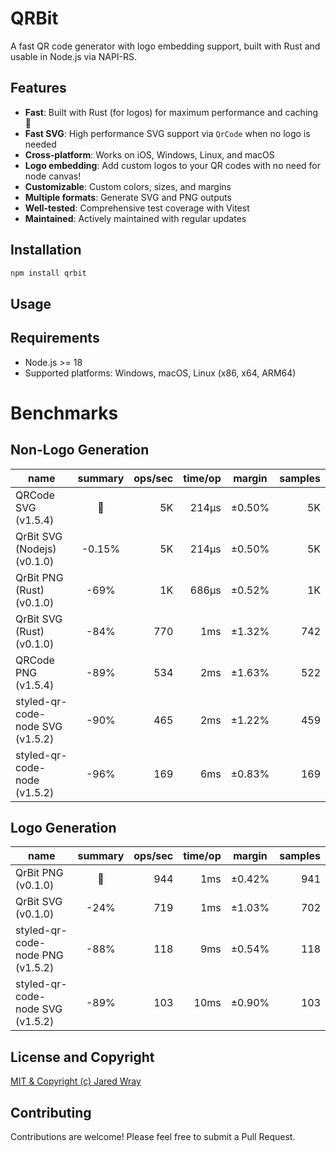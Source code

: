 # QRBit

A fast QR code generator with logo embedding support, built with Rust and usable in Node.js via NAPI-RS.

## Features

- **Fast**: Built with Rust (for logos) for maximum performance and caching 🚀
- **Fast SVG**: High performance SVG support via `QrCode` when no logo is needed
- **Cross-platform**: Works on iOS, Windows, Linux, and macOS
- **Logo embedding**: Add custom logos to your QR codes with no need for node canvas!
- **Customizable**: Custom colors, sizes, and margins
- **Multiple formats**: Generate SVG and PNG outputs
- **Well-tested**: Comprehensive test coverage with Vitest
- **Maintained**: Actively maintained with regular updates

## Installation

```bash
npm install qrbit
```

## Usage


## Requirements

- Node.js >= 18
- Supported platforms: Windows, macOS, Linux (x86, x64, ARM64)

# Benchmarks

## Non-Logo Generation

|                name                |  summary  |  ops/sec  |  time/op  |  margin  |  samples  |
|------------------------------------|:---------:|----------:|----------:|:--------:|----------:|
|  QRCode SVG (v1.5.4)               |    🥇     |       5K  |    214µs  |  ±0.50%  |       5K  |
|  QrBit SVG (Nodejs) (v0.1.0)       |  -0.15%   |       5K  |    214µs  |  ±0.50%  |       5K  |
|  QrBit PNG (Rust) (v0.1.0)         |   -69%    |       1K  |    686µs  |  ±0.52%  |       1K  |
|  QrBit SVG (Rust) (v0.1.0)         |   -84%    |     770   |      1ms  |  ±1.32%  |     742   |
|  QRCode PNG (v1.5.4)               |   -89%    |     534   |      2ms  |  ±1.63%  |     522   |
|  styled-qr-code-node SVG (v1.5.2)  |   -90%    |     465   |      2ms  |  ±1.22%  |     459   |
|  styled-qr-code-node (v1.5.2)      |   -96%    |     169   |      6ms  |  ±0.83%  |     169   |


## Logo Generation

|                name                |  summary  |  ops/sec  |  time/op  |  margin  |  samples  |
|------------------------------------|:---------:|----------:|----------:|:--------:|----------:|
|  QrBit PNG (v0.1.0)                |    🥇     |     944   |      1ms  |  ±0.42%  |     941   |
|  QrBit SVG (v0.1.0)                |   -24%    |     719   |      1ms  |  ±1.03%  |     702   |
|  styled-qr-code-node PNG (v1.5.2)  |   -88%    |     118   |      9ms  |  ±0.54%  |     118   |
|  styled-qr-code-node SVG (v1.5.2)  |   -89%    |     103   |     10ms  |  ±0.90%  |     103   |

## License and Copyright

[MIT & Copyright (c) Jared Wray](https://github.com/jaredwray/qrbit/blob/main/LICENSE)

## Contributing

Contributions are welcome! Please feel free to submit a Pull Request.
